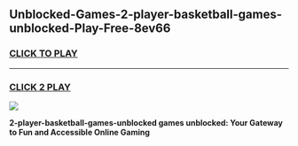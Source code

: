 
## Unblocked-Games-2-player-basketball-games-unblocked-Play-Free-8ev66
<h3>
<a href="https://premium76.site?title=2-player-basketball-games-unblocked&ref=10A">CLICK TO PLAY</a></h3>
<hr>

<h3>
<a href="https://premium76.site?title=2-player-basketball-games-unblocked&ref=10A">CLICK 2 PLAY</a>
  
</h3>

<a href="https://premium76.site?title=2-player-basketball-games-unblocked&ref=10A"><img src="https://clearcache.store/games.png"></a>


**2-player-basketball-games-unblocked games unblocked: Your Gateway to Fun and Accessible Online Gaming**
